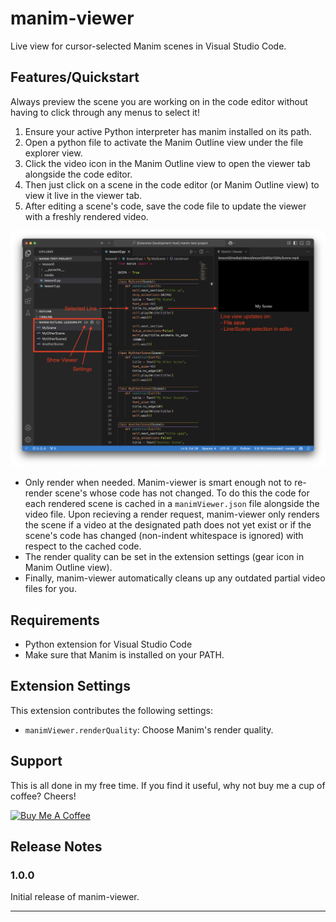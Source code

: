 # manim-viewer

Live view for cursor-selected Manim scenes in Visual Studio Code.

## Features/Quickstart

Always preview the scene you are working on in the code editor without having to click through any menus to select it!

1. Ensure your active Python interpreter has manim installed on its path.
2. Open a python file to activate the Manim Outline view under the file explorer view.
3. Click the video icon in the Manim Outline view to open the viewer tab alongside the code editor.
4. Then just click on a scene in the code editor (or Manim Outline view) to view it live in the viewer tab.
5. After editing a scene's code, save the code file to update the viewer with a freshly rendered video.

![screenshot](images/screenshot.png)

- Only render when needed. Manim-viewer is smart enough not to re-render scene's whose code has not changed. To do this the code for each rendered scene is cached in a `manimViewer.json` file alongside the video file. Upon recieving a render request, manim-viewer only renders the scene if a video at the designated path does not yet exist or if the scene's code has changed (non-indent whitespace is ignored) with respect to the cached code.
- The render quality can be set in the extension settings (gear icon in Manim Outline view).
- Finally, manim-viewer automatically cleans up any outdated partial video files for you.

## Requirements

- Python extension for Visual Studio Code
- Make sure that Manim is installed on your PATH.

## Extension Settings

This extension contributes the following settings:

* `manimViewer.renderQuality`: Choose Manim's render quality.

## Support

This is all done in my free time. If you find it useful, why not buy me a cup of coffee? Cheers!

<a href="https://www.buymeacoffee.com/marcel.goldschen.ohm" target="_blank"><img src="https://cdn.buymeacoffee.com/buttons/v2/default-yellow.png" alt="Buy Me A Coffee" style="height: 60px !important;width: 217px !important;" ></a>

## Release Notes

### 1.0.0

Initial release of manim-viewer.

---
